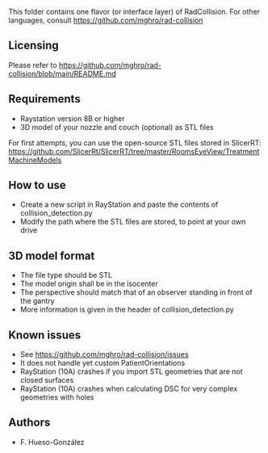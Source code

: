 [//]: # (RadCollision-RayStation)

This folder contains one flavor (or interface layer) of RadCollision. For other languages, consult https://github.com/mghro/rad-collision

Licensing
---------

Please refer to https://github.com/mghro/rad-collision/blob/main/README.md

Requirements
------------

- Raystation version 8B or higher
- 3D model of your nozzle and couch (optional) as STL files

For first attempts, you can use the open-source STL files stored in SlicerRT:
https://github.com/SlicerRt/SlicerRT/tree/master/RoomsEyeView/TreatmentMachineModels

How to use
----------

- Create a new script in RayStation and paste the contents of collision_detection.py
- Modify the path where the STL files are stored, to point at your own drive


3D model format
---------------

- The file type should be STL
- The model origin shall be in the isocenter
- The perspective should match that of an observer standing in front of the gantry
- More information is given in the header of collision_detection.py

Known issues
------------

- See https://github.com/mghro/rad-collision/issues
- It does not handle yet custom PatientOrientations
- RayStation (10A) crashes if you import STL geometries that are not closed surfaces
- RayStation (10A) crashes when calculating DSC for very complex geometries with holes

Authors
-------

- F. Hueso-González
